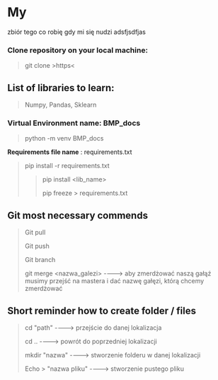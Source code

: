# My
zbiór tego co robię gdy mi się nudzi adsfjsdfjas

### Clone repository on your local machine:

> git clone >https<

## List of libraries to learn:
> Numpy, Pandas, Sklearn

### Virtual Environment name: BMP_docs
> python -m venv BMP_docs
>

**Requirements file name** : requirements.txt

> pip install -r requirements.txt
> >
> > pip install <lib_name>
> >
> >pip freeze > requirements.txt
> >

## Git most necessary commends
> Git pull
> 
> Git push
> 
> Git branch
> 
> git merge <nazwa_galezi> ----> aby zmerdżować naszą gałąź musimy przejść na mastera i dać nazwę gałęzi,
>                              którą chcemy zmerdżować

## Short reminder how to create folder / files

> cd "path" ----> przejście do danej lokalizacja
>
> cd .. ----> powrót do poprzedniej lokalizacji
>
> mkdir "nazwa" ----> stworzenie folderu w danej lokalizacji
>
> Echo <tekst> > "nazwa pliku" ----> stworzenie pustego pliku

